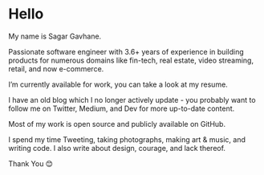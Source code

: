# Hello

My name is Sagar Gavhane.

Passionate software engineer with 3.6+ years of experience in building products for numerous domains like fin-tech, real estate, video streaming, retail, and now e-commerce.

I’m currently available for work, you can take a look at my resume.

I have an old blog which I no longer actively update - you probably want to follow me on Twitter, Medium, and Dev for more up-to-date content.

Most of my work is open source and publicly available on GitHub.

I spend my time Tweeting, taking photographs, making art & music, and writing code. I also write about design, courage, and lack thereof.

Thank You 😊
